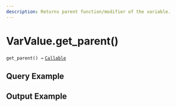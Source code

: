 ```yaml
---
description: Returns parent function/modifier of the variable.
---
```


# VarValue.get\_parent()

`get_parent() →` [`Callable`](../../callable/)



## Query Example



## Output Example



